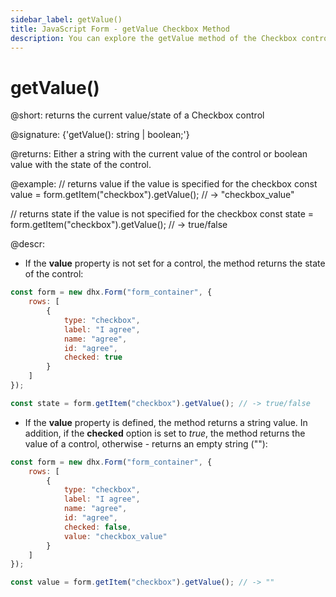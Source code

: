 ```yaml
---
sidebar_label: getValue()
title: JavaScript Form - getValue Checkbox Method 
description: You can explore the getValue method of the Checkbox control of Form in the documentation of the DHTMLX JavaScript UI library. Browse developer guides and API reference, try out code examples and live demos, and download a free 30-day evaluation version of DHTMLX Suite 7.
---
```


# getValue()

@short: returns the current value/state of a Checkbox control

@signature: {'getValue(): string | boolean;'}

@returns:
Either a string with the current value of the control or boolean value with the state of the control.

@example:
// returns value if the value is specified for the checkbox
const value = form.getItem("checkbox").getValue(); // -> "checkbox_value"

// returns state if the value is not specified for the checkbox
const state = form.getItem("checkbox").getValue(); // -> true/false

@descr:

- If the **value** property is not set for a control, the method returns the state of the control:

~~~js
const form = new dhx.Form("form_container", {
    rows: [
        {   
            type: "checkbox",
            label: "I agree",
            name: "agree",
            id: "agree",
            checked: true 
        }
    ]
});

const state = form.getItem("checkbox").getValue(); // -> true/false
~~~

- If the **value** property is defined, the method returns a string value. In addition, if the **checked** option is set to *true*, the method returns the value of a control, otherwise - returns an empty string (""):

~~~js {8-9}
const form = new dhx.Form("form_container", {
    rows: [
        {   
            type: "checkbox",
            label: "I agree",
            name: "agree",
            id: "agree",
            checked: false,
            value: "checkbox_value"
        }
    ]
});

const value = form.getItem("checkbox").getValue(); // -> ""
~~~
